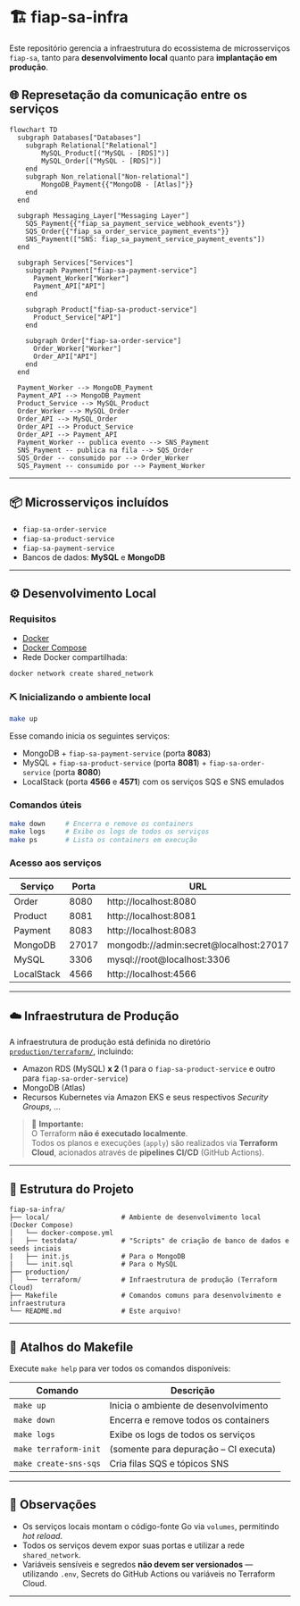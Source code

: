 # 🏗️ fiap-sa-infra

Este repositório gerencia a infraestrutura do ecossistema de microsserviços `fiap-sa`, tanto para **desenvolvimento local** quanto para **implantação em produção**.

## 🌐 Represetação da comunicação entre os serviços

```mermaid
flowchart TD
  subgraph Databases["Databases"]
    subgraph Relational["Relational"]
        MySQL_Product[("MySQL - [RDS]")]
        MySQL_Order[("MySQL - [RDS]")]
    end
    subgraph Non_relational["Non-relational"]
        MongoDB_Payment{{"MongoDB - [Atlas]"}}
    end
  end

  subgraph Messaging_Layer["Messaging Layer"]
    SQS_Payment{{"fiap_sa_payment_service_webhook_events"}}
    SQS_Order{{"fiap_sa_order_service_payment_events"}}
    SNS_Payment(["SNS: fiap_sa_payment_service_payment_events"])
  end

  subgraph Services["Services"]
    subgraph Payment["fiap-sa-payment-service"]
      Payment_Worker["Worker"]
      Payment_API["API"]
    end

    subgraph Product["fiap-sa-product-service"]
      Product_Service["API"]
    end

    subgraph Order["fiap-sa-order-service"]
      Order_Worker["Worker"]
      Order_API["API"]
    end
  end

  Payment_Worker --> MongoDB_Payment
  Payment_API --> MongoDB_Payment
  Product_Service --> MySQL_Product
  Order_Worker --> MySQL_Order
  Order_API --> MySQL_Order
  Order_API --> Product_Service
  Order_API --> Payment_API
  Payment_Worker -- publica evento --> SNS_Payment
  SNS_Payment -- publica na fila --> SQS_Order
  SQS_Order -- consumido por --> Order_Worker
  SQS_Payment -- consumido por --> Payment_Worker
```

---

## 📦 Microsserviços incluídos

- `fiap-sa-order-service`
- `fiap-sa-product-service`
- `fiap-sa-payment-service`
- Bancos de dados: **MySQL** e **MongoDB**

---

## ⚙️ Desenvolvimento Local

### Requisitos

- [Docker](https://www.docker.com/)
- [Docker Compose](https://docs.docker.com/compose/)
- Rede Docker compartilhada:

```bash
docker network create shared_network
```

### ⛏️ Inicializando o ambiente local

```bash
make up
```

Esse comando inicia os seguintes serviços:

- MongoDB + `fiap-sa-payment-service` (porta **8083**)
- MySQL + `fiap-sa-product-service` (porta **8081**) + `fiap-sa-order-service` (porta **8080**)
- LocalStack (porta **4566** e **4571**) com os serviços SQS e SNS emulados

### Comandos úteis

```bash
make down     # Encerra e remove os containers
make logs     # Exibe os logs de todos os serviços
make ps       # Lista os containers em execução
```

### Acesso aos serviços

| Serviço      | Porta  | URL                                      |
|--------------|--------|------------------------------------------|
| Order        | 8080   | http://localhost:8080                    |
| Product      | 8081   | http://localhost:8081                    |
| Payment      | 8083   | http://localhost:8083                    |
| MongoDB      | 27017  | mongodb://admin:secret@localhost:27017   |
| MySQL        | 3306   | mysql://root@localhost:3306              |
| LocalStack   | 4566	| http://localhost:4566                    |

---

## ☁️ Infraestrutura de Produção

A infraestrutura de produção está definida no diretório [`production/terraform/`](./production/terraform), incluindo:

- Amazon RDS (MySQL) **x 2** (1 para o `fiap-sa-product-service` e outro para `fiap-sa-order-service`)
- MongoDB (Atlas)
- Recursos Kubernetes via Amazon EKS e seus respectivos _Security Groups, ..._

> 🛑 **Importante:**  
> O Terraform **não é executado localmente**.  
> Todos os planos e execuções (`apply`) são realizados via **Terraform Cloud**, acionados através de **pipelines CI/CD** (GitHub Actions).

---

## 📁 Estrutura do Projeto

```
fiap-sa-infra/
├── local/                  # Ambiente de desenvolvimento local (Docker Compose)
│   └── docker-compose.yml
|   ├── testdata/           # "Scripts" de criação de banco de dados e seeds inciais
|   ├── init.js             # Para o MongoDB
|   └── init.sql            # Para o MySQL
├── production/
│   └── terraform/          # Infraestrutura de produção (Terraform Cloud)
├── Makefile                # Comandos comuns para desenvolvimento e infraestrutura
└── README.md               # Este arquivo!
```

---

## 🧰 Atalhos do Makefile

Execute `make help` para ver todos os comandos disponíveis:

| Comando               | Descrição                              |
|-----------------------|----------------------------------------|
| `make up`             | Inicia o ambiente de desenvolvimento   |
| `make down`           | Encerra e remove todos os containers   |
| `make logs`           | Exibe os logs de todos os serviços     |
| `make terraform-init` | (somente para depuração – CI executa)  |
| `make create-sns-sqs` | Cria filas SQS e tópicos SNS           |
---

## 📌 Observações

- Os serviços locais montam o código-fonte Go via `volumes`, permitindo _hot reload_.
- Todos os serviços devem expor suas portas e utilizar a rede `shared_network`.
- Variáveis sensíveis e segredos **não devem ser versionados** — utilizando `.env`, Secrets do GitHub Actions ou variáveis no Terraform Cloud.

---
